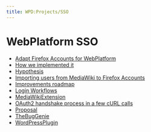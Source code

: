 ```yaml
---
title: WPD:Projects/SSO
---
```

<h1><span class="mw-headline" id="WebPlatform_SSO">WebPlatform SSO</span></h1>
<div class="subpagelist">
<ul><li> <a href="/wiki/WPD:Projects/SSO/Adapt_Firefox_Accounts_for_WebPlatform" title="WPD:Projects/SSO/Adapt Firefox Accounts for WebPlatform">Adapt Firefox Accounts for WebPlatform</a></li>
<li> <a href="/wiki/WPD:Projects/SSO/How_we_implemented_it" title="WPD:Projects/SSO/How we implemented it">How we implemented it</a></li>
<li> <a href="/wiki/WPD:Projects/SSO/Hypothesis" title="WPD:Projects/SSO/Hypothesis">Hypothesis</a></li>
<li> <a href="/wiki/WPD:Projects/SSO/Importing_users_from_MediaWiki_to_Firefox_Accounts" title="WPD:Projects/SSO/Importing users from MediaWiki to Firefox Accounts">Importing users from MediaWiki to Firefox Accounts</a></li>
<li> <a href="/wiki/WPD:Projects/SSO/Improvements_roadmap" title="WPD:Projects/SSO/Improvements roadmap">Improvements roadmap</a></li>
<li> <a href="/wiki/WPD:Projects/SSO/Login_Workflows" title="WPD:Projects/SSO/Login Workflows">Login Workflows</a></li>
<li> <a href="/wiki/WPD:Projects/SSO/MediaWikiExtension" title="WPD:Projects/SSO/MediaWikiExtension">MediaWikiExtension</a></li>
<li> <a href="/wiki/WPD:Projects/SSO/OAuth2_handshake_process_in_a_few_cURL_calls" title="WPD:Projects/SSO/OAuth2 handshake process in a few cURL calls">OAuth2 handshake process in a few cURL calls</a></li>
<li> <a href="/wiki/WPD:Projects/SSO/Proposal" title="WPD:Projects/SSO/Proposal">Proposal</a></li>
<li> <a href="/wiki/WPD:Projects/SSO/TheBugGenie" title="WPD:Projects/SSO/TheBugGenie">TheBugGenie</a></li>
<li> <a href="/wiki/WPD:Projects/SSO/WordPressPlugin" title="WPD:Projects/SSO/WordPressPlugin">WordPressPlugin</a></div></li></ul>

<!-- Saved in parser cache with key wpwiki:pcache:idhash:22137-0!*!0!*!*!*!*!esi=1 and timestamp 20150731185155 and revision id 69038
 -->
